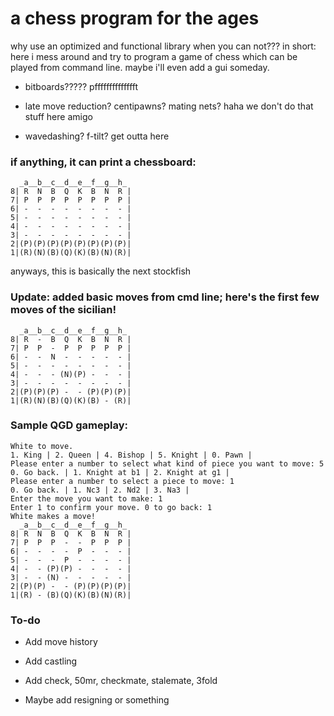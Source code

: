 # a chess program for the ages
why use an optimized and functional library when you can not??? in short: here i mess around and try to program a game of chess which can be played from command line. maybe i'll even add a gui someday.

* bitboards????? pfffffffffffffft

* late move reduction? centipawns? mating nets? haha we don't do that stuff here amigo

* wavedashing? f-tilt? get outta here

### if anything, it can print a chessboard:
```
  _a__b__c__d__e__f__g__h_
8| R  N  B  Q  K  B  N  R |
7| P  P  P  P  P  P  P  P |
6| -  -  -  -  -  -  -  - |
5| -  -  -  -  -  -  -  - |
4| -  -  -  -  -  -  -  - |
3| -  -  -  -  -  -  -  - |
2|(P)(P)(P)(P)(P)(P)(P)(P)|
1|(R)(N)(B)(Q)(K)(B)(N)(R)|
```
  
anyways, this is basically the next stockfish

### Update: added basic moves from cmd line; here's the first few moves of the sicilian!
```
  _a__b__c__d__e__f__g__h_
8| R  -  B  Q  K  B  N  R |
7| P  P  -  P  P  P  P  P |
6| -  -  N  -  -  -  -  - |
5| -  -  -  -  -  -  -  - |
4| -  -  - (N)(P) -  -  - |
3| -  -  -  -  -  -  -  - |
2|(P)(P)(P) -  - (P)(P)(P)|
1|(R)(N)(B)(Q)(K)(B) - (R)|
```


### Sample QGD gameplay:
```
White to move.
1. King | 2. Queen | 4. Bishop | 5. Knight | 0. Pawn |
Please enter a number to select what kind of piece you want to move: 5
0. Go back. | 1. Knight at b1 | 2. Knight at g1 | 
Please enter a number to select a piece to move: 1
0. Go back. | 1. Nc3 | 2. Nd2 | 3. Na3 | 
Enter the move you want to make: 1
Enter 1 to confirm your move. 0 to go back: 1
White makes a move!
  _a__b__c__d__e__f__g__h_
8| R  N  B  Q  K  B  N  R |
7| P  P  P  -  -  P  P  P |
6| -  -  -  -  P  -  -  - |
5| -  -  -  P  -  -  -  - |
4| -  - (P)(P) -  -  -  - |
3| -  - (N) -  -  -  -  - |
2|(P)(P) -  - (P)(P)(P)(P)|
1|(R) - (B)(Q)(K)(B)(N)(R)|
```

### To-do
* Add move history

* Add castling

* Add check, 50mr, checkmate, stalemate, 3fold

* Maybe add resigning or something
